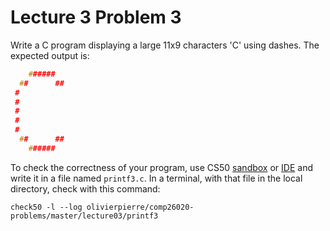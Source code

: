 # Lecture 3 Problem 3

Write a C program displaying a large 11x9 characters 'C' using dashes.
The expected output is:

```c
    ######
  ##      ##
 #
 #
 #
 #
 #
  ##      ##
    ######
```

To check the correctness of your program, use CS50 [sandbox](sandbox.cs50.io)
or [IDE](ide.cs50.io) and write it in a file named `printf3.c`. In a terminal,
with that file in the local directory, check with this command:

```shell
check50 -l --log olivierpierre/comp26020-problems/master/lecture03/printf3
```
